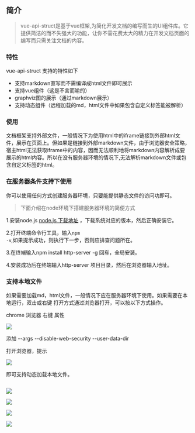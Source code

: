 ## 简介
> vue-api-struct是基于vue框架,为简化开发文档的编写而生的UI组件库。它提供简洁的而不失强大的功能，让你不需花费太大的精力在开发文档页面的编写而只需关注文档的内容。

### 特性
vue-api-struct 支持的特性如下

- 支持markdown直写而不需编译成html文件即可展示
- 支持vue组件（这是不言而喻的）
- graphviz图的展示（通过markdown展示）
- 支持动态组件（远程加载的md，html文件中如果包含自定义标签能被解析）

### 使用

文档框架支持外部文件，一般情况下为使用html中的iframe链接到外部html文件，展示在页面上。但如果是链接到外部markdown文件，由于浏览器安全策略，宿主html无法获取iframe中的内容，因而无法顺利地将markdown内容解析成要展示的html内容。所以在没有服务器环境的情况下,无法解析markdown文件或包含自定义标签的html。

### 在服务器条件支持下使用

你可以使用任何方式创建服务器环境，只要能提供静态文件的访问功即可。

> 下面介绍在node环境下搭建服务器环境的简便方式

1.安装node.js [node.js 下载地址](http://nodejs.cn/download/) ，下载系统对应的版本，然后正确安装它。

2.打开终端命令行工具，输入<code>npm -v</code>,如果提示成功，则执行下一步，否则应排查问题所在。

3.在终端输入npm install http-server -g 回车，全局安装。

4.安装成功后在终端输入http-server 项目目录，然后在浏览器输入地址。 

### 支持本地文件

如果需要加载md，html文件，一般情况下应在服务器环境下使用。如果需要在本地运行，双击或右键 打开方式通过浏览器打开，可以按以下方式操作。

chrome 浏览器 右键 属性

![](./image/chrome.png)

添加
 --args --disable-web-security --user-data-dir

打开浏览器，提示

 ![](./image/chromeNotice.png)

 即可支持动态加载本地文件。

<img src="http://img1.gamersky.com/image2017/10/20171020_sy_225_2/gamersky_05small_10_20171020107D42.jpg" alt="" >




![](http://imgs.aixifan.com/live/1508316746718/1508316746718.jpg)

![](http://imgs.aixifan.com/live/1508316747024/1508316747024.jpg)

![](http://imgs.aixifan.com/live/1508316746718/1508316746718.jpg)

![](http://imgs.aixifan.com/live/1508316747024/1508316747024.jpg)
